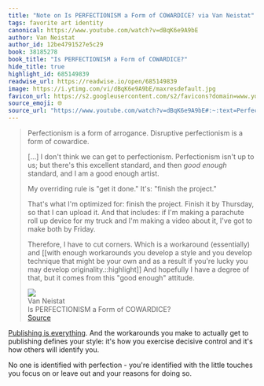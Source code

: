 ```yaml
---
title: "Note on Is PERFECTIONISM a Form of COWARDICE? via Van Neistat"
tags: favorite art identity
canonical: https://www.youtube.com/watch?v=dBqK6e9A9bE
author: Van Neistat
author_id: 12be4791527e5c29
book: 38185278
book_title: "Is PERFECTIONISM a Form of COWARDICE?"
hide_title: true
highlight_id: 685149839
readwise_url: https://readwise.io/open/685149839
image: https://i.ytimg.com/vi/dBqK6e9A9bE/maxresdefault.jpg
favicon_url: https://s2.googleusercontent.com/s2/favicons?domain=www.youtube.com
source_emoji: 🌐
source_url: "https://www.youtube.com/watch?v=dBqK6e9A9bE#:~:text=Perfectionism%20is%20a,%22good%20enough%22%20attitude."
---
```


> Perfectionism is a form of arrogance. Disruptive perfectionism is a form of cowardice.
> 
> [...] I don't think we can get to perfectionism. Perfectionism isn't up to us; but there's this excellent standard, and then _good enough_ standard, and I am a good enough artist.
> 
> My overriding rule is "get it done." It's: "finish the project."
> 
> That's what I'm optimized for: finish the project. Finish it by Thursday, so that I can upload it. And that includes: if I'm making a parachute roll up device for my truck and I'm making a video about it, I've got to make both by Friday.
> 
> Therefore, I have to cut corners. Which is a workaround (essentially) and [[with enough workarounds you develop a style and you develop technique that might be your own and as a result if you're lucky you may develop originality.::highlight]] And hopefully I have a degree of that, but it comes from this "good enough" attitude.
> <div class="quoteback-footer"><div class="quoteback-avatar"><img class="mini-favicon" src="https://s2.googleusercontent.com/s2/favicons?domain=www.youtube.com"></div><div class="quoteback-metadata"><div class="metadata-inner"><span style="display:none">FROM:</span><div aria-label="Van Neistat" class="quoteback-author"> Van Neistat</div><div aria-label="Is PERFECTIONISM a Form of COWARDICE?" class="quoteback-title"> Is PERFECTIONISM a Form of COWARDICE?</div></div></div><div class="quoteback-backlink"><a target="_blank" aria-label="go to the full text of this quotation" rel="noopener" href="https://www.youtube.com/watch?v=dBqK6e9A9bE#:~:text=Perfectionism%20is%20a,%22good%20enough%22%20attitude." class="quoteback-arrow"> Source</a></div></div>

[Publishing is everything](https://www.joshbeckman.org/notes/510114372). And the workarounds you make to actually get to publishing defines your style: it's how you exercise decisive control and it's how others will identify you.

No one is identified with perfection - you're identified with the little touches you focus on or leave out and your reasons for doing so.